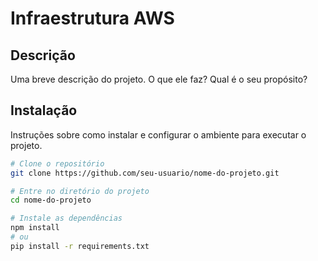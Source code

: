 # Infraestrutura AWS

## Descrição

Uma breve descrição do projeto. O que ele faz? Qual é o seu propósito?

## Instalação

Instruções sobre como instalar e configurar o ambiente para executar o projeto.

```bash
# Clone o repositório
git clone https://github.com/seu-usuario/nome-do-projeto.git

# Entre no diretório do projeto
cd nome-do-projeto

# Instale as dependências
npm install
# ou
pip install -r requirements.txt
